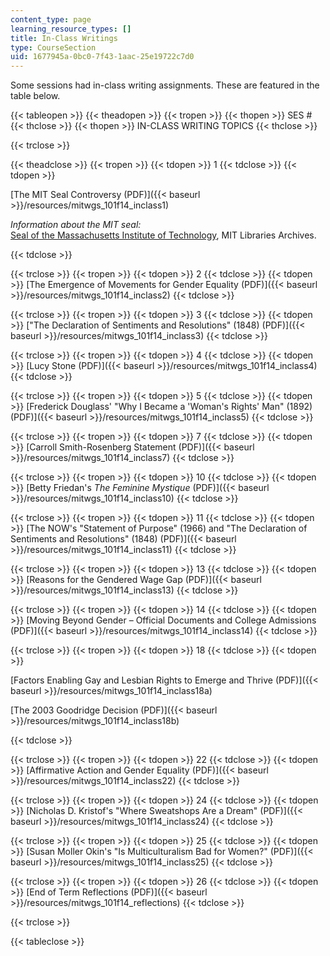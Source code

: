 ```yaml
---
content_type: page
learning_resource_types: []
title: In-Class Writings
type: CourseSection
uid: 1677945a-0bc0-7f43-1aac-25e19722c7d0
---
```


Some sessions had in-class writing assignments. These are featured in the table below.

{{< tableopen >}}
{{< theadopen >}}
{{< tropen >}}
{{< thopen >}}
SES #
{{< thclose >}}
{{< thopen >}}
IN-CLASS WRITING TOPICS
{{< thclose >}}

{{< trclose >}}

{{< theadclose >}}
{{< tropen >}}
{{< tdopen >}}
1
{{< tdclose >}}
{{< tdopen >}}


[The MIT Seal Controversy (PDF)]({{< baseurl >}}/resources/mitwgs_101f14_inclass1)

_Information about the MIT seal:_  
[Seal of the Massachusetts Institute of Technology](http://libraries.mit.edu/mithistory/institute/seal-of-the-massachusetts-institute-of-technology/), MIT Libraries Archives.


{{< tdclose >}}

{{< trclose >}}
{{< tropen >}}
{{< tdopen >}}
2
{{< tdclose >}}
{{< tdopen >}}
[The Emergence of Movements for Gender Equality (PDF)]({{< baseurl >}}/resources/mitwgs_101f14_inclass2)
{{< tdclose >}}

{{< trclose >}}
{{< tropen >}}
{{< tdopen >}}
3
{{< tdclose >}}
{{< tdopen >}}
["The Declaration of Sentiments and Resolutions" (1848) (PDF)]({{< baseurl >}}/resources/mitwgs_101f14_inclass3)
{{< tdclose >}}

{{< trclose >}}
{{< tropen >}}
{{< tdopen >}}
4
{{< tdclose >}}
{{< tdopen >}}
[Lucy Stone (PDF)]({{< baseurl >}}/resources/mitwgs_101f14_inclass4)
{{< tdclose >}}

{{< trclose >}}
{{< tropen >}}
{{< tdopen >}}
5
{{< tdclose >}}
{{< tdopen >}}
[Frederick Douglass' "Why I Became a 'Woman's Rights' Man" (1892) (PDF)]({{< baseurl >}}/resources/mitwgs_101f14_inclass5)
{{< tdclose >}}

{{< trclose >}}
{{< tropen >}}
{{< tdopen >}}
7
{{< tdclose >}}
{{< tdopen >}}
[Carroll Smith-Rosenberg Statement (PDF)]({{< baseurl >}}/resources/mitwgs_101f14_inclass7)
{{< tdclose >}}

{{< trclose >}}
{{< tropen >}}
{{< tdopen >}}
10
{{< tdclose >}}
{{< tdopen >}}
[Betty Friedan's _The Feminine Mystique_ (PDF)]({{< baseurl >}}/resources/mitwgs_101f14_inclass10)
{{< tdclose >}}

{{< trclose >}}
{{< tropen >}}
{{< tdopen >}}
11
{{< tdclose >}}
{{< tdopen >}}
[The NOW's "Statement of Purpose" (1966) and "The Declaration of Sentiments and Resolutions" (1848) (PDF)]({{< baseurl >}}/resources/mitwgs_101f14_inclass11)
{{< tdclose >}}

{{< trclose >}}
{{< tropen >}}
{{< tdopen >}}
13
{{< tdclose >}}
{{< tdopen >}}
[Reasons for the Gendered Wage Gap (PDF)]({{< baseurl >}}/resources/mitwgs_101f14_inclass13)
{{< tdclose >}}

{{< trclose >}}
{{< tropen >}}
{{< tdopen >}}
14
{{< tdclose >}}
{{< tdopen >}}
[Moving Beyond Gender – Official Documents and College Admissions (PDF)]({{< baseurl >}}/resources/mitwgs_101f14_inclass14)
{{< tdclose >}}

{{< trclose >}}
{{< tropen >}}
{{< tdopen >}}
18
{{< tdclose >}}
{{< tdopen >}}


[Factors Enabling Gay and Lesbian Rights to Emerge and Thrive (PDF)]({{< baseurl >}}/resources/mitwgs_101f14_inclass18a)

[The 2003 Goodridge Decision (PDF)]({{< baseurl >}}/resources/mitwgs_101f14_inclass18b)


{{< tdclose >}}

{{< trclose >}}
{{< tropen >}}
{{< tdopen >}}
22
{{< tdclose >}}
{{< tdopen >}}
[Affirmative Action and Gender Equality (PDF)]({{< baseurl >}}/resources/mitwgs_101f14_inclass22)
{{< tdclose >}}

{{< trclose >}}
{{< tropen >}}
{{< tdopen >}}
24
{{< tdclose >}}
{{< tdopen >}}
[Nicholas D. Kristof's "Where Sweatshops Are a Dream" (PDF)]({{< baseurl >}}/resources/mitwgs_101f14_inclass24)
{{< tdclose >}}

{{< trclose >}}
{{< tropen >}}
{{< tdopen >}}
25
{{< tdclose >}}
{{< tdopen >}}
[Susan Moller Okin's "Is Multiculturalism Bad for Women?" (PDF)]({{< baseurl >}}/resources/mitwgs_101f14_inclass25)
{{< tdclose >}}

{{< trclose >}}
{{< tropen >}}
{{< tdopen >}}
26
{{< tdclose >}}
{{< tdopen >}}
[End of Term Reflections (PDF)]({{< baseurl >}}/resources/mitwgs_101f14_reflections)
{{< tdclose >}}

{{< trclose >}}

{{< tableclose >}}